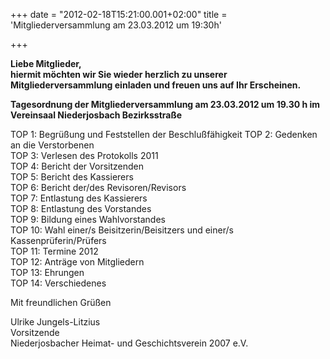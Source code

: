+++
date = "2012-02-18T15:21:00.001+02:00"
title = 'Mitgliederversammlung am 23.03.2012 um 19:30h'


+++

**Liebe Mitglieder,**  
**hiermit möchten wir Sie wieder herzlich zu unserer Mitgliederversammlung einladen und freuen uns auf Ihr Erscheinen.**  

**Tagesordnung der Mitgliederversammlung am 23.03.2012 um 19.30 h im Vereinsaal Niederjosbach Bezirksstraße**

TOP  1:  Begrüßung und Feststellen der Beschlußfähigkeit
TOP  2:  Gedenken an die Verstorbenen  
TOP  3:  Verlesen des Protokolls 2011  
TOP  4:  Bericht der Vorsitzenden  
TOP  5:  Bericht des Kassierers  
TOP  6:  Bericht der/des Revisoren/Revisors  
TOP  7:  Entlastung des Kassierers  
TOP  8:  Entlastung des Vorstandes  
TOP  9:  Bildung eines Wahlvorstandes  
TOP 10: Wahl einer/s Beisitzerin/Beisitzers und einer/s Kassenprüferin/Prüfers  
TOP 11: Termine 2012  
TOP 12:  Anträge von Mitgliedern  
TOP 13:  Ehrungen  
TOP 14: Verschiedenes  

Mit freundlichen Grüßen

Ulrike Jungels-Litzius  
Vorsitzende  
Niederjosbacher Heimat- und Geschichtsverein 2007 e.V.  

      